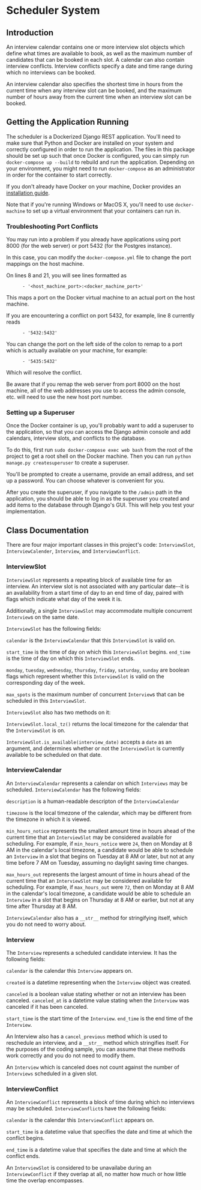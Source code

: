 # Scheduler System

## Introduction

An interview calendar contains one or more interview slot objects which define what times are available to book,
as well as the maximum number of candidates that can be booked in each slot. A calendar can also contain interview
conflicts. Interview conflicts specify a date and time range during which no interviews can be booked.

An interview calendar also specifies the shortest time in hours from the current time when any interview slot can
be booked, and the maximum number of hours away from the current time when an interview slot can be booked.

## Getting the Application Running

The scheduler is a Dockerized Django REST application. You'll need to make sure that Python and Docker are installed on
your system and correctly configured in order to run the application. The files in this package should be set up
such that once Docker is configured, you can simply run `docker-compose up --build` to rebuild and run the
application. Depending on your environment, you might need to run `docker-compose` as an administrator in order for
the container to start correctly.

If you don't already have Docker on your machine, Docker provides an [installation guide](https://docs.docker.com/engine/installation/).

Note that if you're running Windows or MacOS X, you'll need to use `docker-machine` to set up a virtual environment
that your containers can run in.

### Troubleshooting Port Conflicts

You may run into a problem if you already have applications using port 8000 (for the web server) or port 5432 (for the Postgres instance).

In this case, you can modify the `docker-compose.yml` file to change the port mappings on the host machine.

On lines 8 and 21, you will see lines formatted as
```
      - '<host_machine_port>:<docker_machine_port>'
```

This maps a port on the Docker virtual machine to an actual port on the host machine.

If you are encountering a conflict on port 5432, for example, line 8 currently reads
```
      - '5432:5432'
```

You can change the port on the left side of the colon to remap to a port which is actually available on
your machine, for example:
```
      - '5435:5432'
```

Which will resolve the conflict.

Be aware that if you remap the web server from port 8000 on the host machine, all of the web addresses
you use to access the admin console, etc. will need to use the new host port number.


### Setting up a Superuser

Once the Docker container is up, you'll probably want to add a superuser to the application, so that you can access the
Django admin console and add calendars, interview slots, and conflicts to the database.

To do this, first run `sudo docker-compose exec web bash` from the root of the project to get a root shell on the Docker machine.
Then you can run `python manage.py createsuperuser` to create a superuser.

You'll be prompted to create a username, provide an email address, and set up a password. You can choose whatever is convenient for you.

After you create the superuser, if you navigate to the `/admin` path in the application, you should be able to log in as the superuser
you created and add items to the database through Django's GUI. This will help you test your implementation.


## Class Documentation

There are four major important classes in this project's code:
`InterviewSlot`, `InterviewCalender`, `Interview`, and `InterviewConflict`.

### InterviewSlot

`InterviewSlot` represents a repeating block of available time for an interview. An interview
slot is not associated with any particular date--it is an availability from a start time of day
to an end time of day, paired with flags which indicate what day of the week it is.

Additionally, a single `InterviewSlot` may accommodate multiple concurrent `Interview`s on the same
date.

`InterviewSlot` has the following fields:

`calendar` is the `InterviewCalendar` that this `InterviewSlot` is valid on.

`start_time` is the time of day on which this `InterviewSlot` begins.
`end_time` is the time of day on which this `InterviewSlot` ends.

`monday`, `tuesday`, `wednesday`, `thursday`, `friday`, `saturday`, `sunday` are boolean flags
which represent whether this `InterviewSlot` is valid on the corresponding day of the week.

`max_spots` is the maximum number of concurrent `Interview`s that can be scheduled in this
`InterviewSlot`.

`InterviewSlot` also has two methods on it:

`InterviewSlot.local_tz()` returns the local timezone for the calendar that the `InterviewSlot`
is on.

`InterviewSlot.is_available(interview_date)` accepts a `date` as an argument, and determines
whether or not the `InterviewSlot` is currently available to be scheduled on that date.

### InterviewCalendar

An `InterviewCalendar` represents a calendar on which `Interviews` may be scheduled.
`InterviewCalendar` has the following fields:

`description` is a human-readable descripton of the `InterviewCalendar`

`timezone` is the local timezone of the calendar, which may be different from the timezone in
which it is viewed.

`min_hours_notice` represents the smallest amount time in hours ahead of the current time
that an `InterviewSlot` may be considered available for scheduling. For example,
if `min_hours_notice` were `24`, then on Monday at 8 AM in the calendar's local timezone, a candidate
would be able to schedule an `Interview` in a slot that begins on Tuesday at 8 AM or later, but not
at any time before 7 AM on Tuesday, assuming no daylight saving time changes.

`max_hours_out` represents the largest amount of time in hours ahead of the current time
that an `InterviewSlot` may be considered available for scheduling. For example,
if `max_hours_out` were `72`, then on Monday at 8 AM in the calendar's local timezone, a candidate
would be able to schedule an `Interview` in a slot that begins on Thursday at 8 AM or earlier,
but not at any time after Thursday at 8 AM.

`InterviewCalendar` also has a `__str__` method for stringifying itself, which you do not need to
worry about.

### Interview

The `Interview` represents a scheduled candidate interview. It has the following fields:

`calendar` is the calendar this `Interview` appears on.

`created` is a datetime representing when the `Interview` object was created.

`canceled` is a boolean value stating whether or not an interview has been canceled.
`canceled_at` is a datetime value stating when the `Interview` was canceled if it has been canceled.

`start_time` is the start time of the `Interview`.
`end_time` is the end time of the `Interview`.

An Interview also has a `cancel_previous` method which is used to reschedule an interview, and a
`__str__` method which stringifies itself. For the purposes of the coding sample, you can assume that
these methods work correctly and you do not need to modify them.

An `Interview` which is canceled does not count against the number of `Interviews` scheduled
in a given slot.

### InterviewConflict

An `InterviewConflict` represents a block of time during which no interviews may be scheduled.
`InterviewConflict`s have the following fields:

`calendar` is the calendar this `InterviewConflict` appears on.

`start_time` is a datetime value that specifies the date and time at which the conflict begins.

`end_time` is a datetime value that specifies the date and time at which the conflict ends.

An `InterviewSlot` is considered to be unavailabe during an `InterviewConflict` if they overlap at
all, no matter how much or how little time the overlap encompasses.
